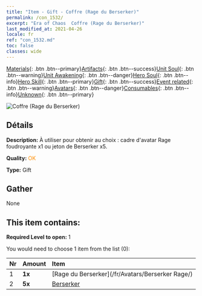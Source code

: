 ```yaml
---
title: "Item - Gift - Coffre (Rage du Berserker)"
permalink: /con_1532/
excerpt: "Era of Chaos  Coffre (Rage du Berserker)"
last_modified_at: 2021-04-26
locale: fr
ref: "con_1532.md"
toc: false
classes: wide
---
```

 [Materials](/ItemsFR/){: .btn .btn--primary}[Artifacts](/ItemsFR/Artifacts/){: .btn .btn--success}[Unit Soul](/ItemsFR/UnitSoul/){: .btn .btn--warning}[Unit Awakening](/ItemsFR/UnitAwakening/){: .btn .btn--danger}[Hero Soul](/ItemsFR/HeroSoul/){: .btn .btn--info}[Hero Skill](/ItemsFR/HeroSkill/){: .btn .btn--primary}[Gift](/ItemsFR/Gift/){: .btn .btn--success}[Event related](/ItemsFR/Events/){: .btn .btn--warning}[Avatars](/ItemsFR/Avatars/){: .btn .btn--danger}[Consumables](/ItemsFR/Consumables/){: .btn .btn--info}[Unknown](/ItemsFR/Unknown/){: .btn .btn--primary}

 ![Coffre (Rage du Berserker)](/images/t/i_907146.png)

## Détails
 **Description:** À utiliser pour obtenir au choix : cadre d'avatar Rage foudroyante x1 ou jeton de Berserker x5.

 **Quality:** <span style="color: #FF8C00">OK</span>

 **Type:** Gift

## Gather

  None

## This item contains:

 **Required Level to open:** 1

 You would need to choose 1 item from the list (0):

  | Nr | Amount |     Item    |
  |:---|:-------|:------------|
  | 1 |  **1x** | [Rage du Berserker](/fr/Avatars/Berserker Rage/) |  | 
  | 2 |  **5x** | [Berserker](/ItemsFR/unt_224/) |  | 
